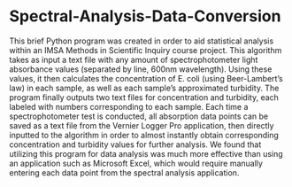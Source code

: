 # Spectral-Analysis-Data-Conversion
This brief Python program was created in order to aid statistical analysis within an IMSA Methods in Scientific Inquiry course project. This algorithm takes as input a text file with any amount of spectrophotometer light absorbance values (separated by line, 600nm wavelength). Using these values, it then calculates the concentration of E. coli (using Beer-Lambert’s law) in each sample, as well as each sample’s approximated turbidity. The program finally outputs two text files for concentration and turbidity, each labeled with numbers corresponding to each sample. Each time a spectrophotometer test is conducted, all absorption data points can be saved as a text file from the Vernier Logger Pro application, then directly inputted to the algorithm in order to almost instantly obtain corresponding concentration and turbidity values for further analysis. We found that utilizing this program for data analysis was much more effective than using an application such as Microsoft Excel, which would require manually entering each data point from the spectral analysis application. 
